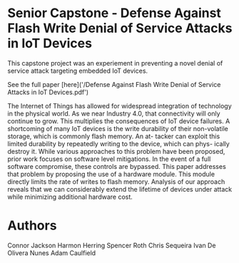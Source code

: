 # Senior Capstone - Defense Against Flash Write Denial of Service Attacks in IoT Devices
This capstone project was an experiement in preventing a novel denial of service attack targeting embedded IoT devices.

See the full paper [here]('/Defense Against Flash Write Denial of Service Attacks in IoT Devices.pdf')

The Internet of Things has allowed for
widespread integration of technology in the
physical world. As we near Industry 4.0, that
connectivity will only continue to grow. This
multiplies the consequences of IoT device failures. A shortcoming of many IoT devices is
the write durability of their non-volatile storage, which is commonly flash memory. An at-
tacker can exploit this limited durability by repeatedly writing to the device, which can phys-
ically destroy it. While various approaches to
this problem have been proposed, prior work focuses on software level mitigations. In the event
of a full software compromise, these controls are
bypassed. This paper addresses that problem by
proposing the use of a hardware module. This
module directly limits the rate of writes to flash
memory. Analysis of our approach reveals that
we can considerably extend the lifetime of devices under attack while minimizing additional
hardware cost.

# Authors
Connor Jackson
Harmon Herring
Spencer Roth
Chris Sequeira
Ivan De Olivera Nunes
Adam Caulfield
